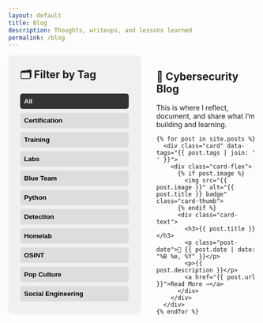 ```yaml
---
layout: default
title: Blog
description: Thoughts, writeups, and lessons learned
permalink: /blog
---
```


<div class="blog-wrapper">

  <!-- SIDEBAR WITH TAG FILTER -->
  <aside class="blog-sidebar">
    <h2>🗂️ Filter by Tag</h2>
    <div class="tag-filter">
      <button data-filter="all" class="active">All</button>
      <button data-filter="certification">Certification</button>
      <button data-filter="training">Training</button>
      <button data-filter="labs">Labs</button>
      <button data-filter="blue-team">Blue Team</button>
      <button data-filter="python">Python</button>
      <button data-filter="detection">Detection</button>
      <button data-filter="homelab">Homelab</button>
      <button data-filter="osint">OSINT</button>
      <button data-filter="popculture">Pop Culture</button>
      <button data-filter="social-engineering">Social Engineering</button>
    </div>
  </aside>

  <!-- MAIN BLOG CONTENT -->
  <section class="blog-content">
    <h1>📝 Cybersecurity Blog</h1>
    <p>This is where I reflect, document, and share what I’m building and learning.</p>

    {% for post in site.posts %}
      <div class="card" data-tags="{{ post.tags | join: ' ' }}">
        <div class="card-flex">
          {% if post.image %}
            <img src="{{ post.image }}" alt="{{ post.title }} badge" class="card-thumb">
          {% endif %}
          <div class="card-text">
            <h3>{{ post.title }}</h3>
            <p class="post-date">📅 {{ post.date | date: "%B %e, %Y" }}</p>
            <p>{{ post.description }}</p>
            <a href="{{ post.url }}">Read More →</a>
          </div>
        </div>
      </div>
    {% endfor %}
  </section>

</div>

<!-- STYLES -->
<style>
.blog-wrapper {
  display: flex;
  flex-direction: row;
  align-items: flex-start;
  gap: 2rem;
  flex-wrap: nowrap;
}

.blog-sidebar {
  width: 220px;
  flex-shrink: 0;
  background: #f0f0f0;
  padding: 1.5rem;
  border-radius: 8px;
  box-shadow: 0 1px 5px rgba(0,0,0,0.05);
}

.blog-sidebar h2 {
  margin-top: 0;
}

.tag-filter {
  display: flex;
  flex-direction: column;
  gap: 0.5rem;
}

.tag-filter button {
  background: #ddd;
  border: none;
  padding: 0.5rem;
  border-radius: 5px;
  font-weight: bold;
  cursor: pointer;
  text-align: left;
  transition: background 0.2s ease;
}

.tag-filter button:hover,
.tag-filter button.active {
  background: #333;
  color: #fff;
}

.blog-content {
  flex-grow: 1;
  min-width: 0;
}

.card {
  background: #fff;
  padding: 1.5rem;
  margin-bottom: 1.5rem;
  box-shadow: 0 2px 8px rgba(0,0,0,0.05);
  border-radius: 8px;
}

  .card-flex {
    display: flex;
    align-items: stretch;
    gap: 1.5rem;
    justify-content: space-between;
    flex-wrap: wrap;
  }

  .card-thumb {
    width: 140px;
    height: auto;
    max-height: 100%;
    border-radius: 8px;
    flex-shrink: 0;
    box-shadow: 0 2px 6px rgba(0, 0, 0, 0.1);
    object-fit: contain;
    align-self: flex-start;
    margin-left: auto;
  }

.card-text {
  flex: 1;
}

@media screen and (max-width: 768px) {
  .blog-wrapper {
    flex-direction: column;
  }

  .blog-sidebar,
  .blog-content {
    width: 100%;
    padding: 1rem;
  }

  .card {
    font-size: 1.1rem;
    padding: 1.25rem;
  }

  .card h3 {
    font-size: 1.3rem;
  }

  .card a {
    font-size: 1.05rem;
  }

  .tag-filter {
    flex-direction: row;
    flex-wrap: wrap;
    gap: 0.5rem;
  }

  .tag-filter button {
    flex: 1 1 auto;
    text-align: center;
  }
}
</style>

<!-- FILTER SCRIPT -->
<script>
  const filterButtons = document.querySelectorAll('.tag-filter button');
  const cards = document.querySelectorAll('.card');

  filterButtons.forEach(button => {
    button.addEventListener('click', () => {
      const tag = button.dataset.filter;

      filterButtons.forEach(btn => btn.classList.remove('active'));
      button.classList.add('active');

      cards.forEach(card => {
        const tags = card.dataset.tags.split(" ");
        const show = tag === "all" || tags.includes(tag);
        card.style.display = show ? "block" : "none";
      });
    });
  });
</script>
